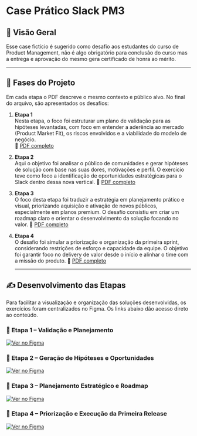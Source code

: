 # Case Prático Slack PM3

## 🧭 Visão Geral
Esse case fictício é sugerido como desafio aos estudantes do curso de Product Management, não é algo obrigatório para conclusão do curso mas a entrega e aprovação do mesmo gera certificado de honra ao mérito. 

---

## 🧩 Fases do Projeto

Em cada etapa o PDF descreve o mesmo contexto e público alvo. No final do arquivo, são apresentados os desafios:

1. **Etapa 1**  
Nesta etapa, o foco foi estruturar um plano de validação para as hipóteses levantadas, com foco em entender a aderência ao mercado (Product Market Fit), os riscos envolvidos e a viabilidade do modelo de negócio.  
   📄 [PDF completo](https://github.com/kelvin1muller/Case-Pratico-PM3/blob/main/pdfs/Case%20Slack_parte_1.pdf)
2. **Etapa 2**  
Aqui o objetivo foi analisar o público de comunidades e gerar hipóteses de solução com base nas suas dores, motivações e perfil. O exercício teve como foco a identificação de oportunidades estratégicas para o Slack dentro dessa nova vertical.
   📄 [PDF completo](https://github.com/kelvin1muller/Case-Pratico-PM3/blob/main/pdfs/Case%20Slack_parte_2.pdf)

3. **Etapa 3**  
O foco desta etapa foi traduzir a estratégia em planejamento prático e visual, priorizando aquisição e ativação de novos públicos, especialmente em planos premium. O desafio consistiu em criar um roadmap claro e orientar o desenvolvimento da solução focando no valor.
   📄 [PDF completo](https://github.com/kelvin1muller/Case-Pratico-PM3/blob/main/pdfs/Case%20Slack_parte_3.pdf)
 
4. **Etapa 4**  
O desafio foi simular a priorização e organização da primeira sprint, considerando restrições de esforço e capacidade da equipe. O objetivo foi garantir foco no delivery de valor desde o início e alinhar o time com a missão do produto.
   📄 [PDF completo](https://github.com/kelvin1muller/Case-Pratico-PM3/blob/main/pdfs/Case%20Slack_parte_4.pdf)

   ---

## ✍️ Desenvolvimento das Etapas

Para facilitar a visualização e organização das soluções desenvolvidas, os exercícios foram centralizados no Figma. Os links abaixo dão acesso direto ao conteúdo.

### 🔹 Etapa 1 – Validação e Planejamento
[![Ver no Figma](https://img.shields.io/badge/Ver%20no-Figma-blue?logo=figma&style=for-the-badge)](https://www.figma.com/design/yDbp7E9XhdniRV5L1bnFws/Case-Pr%C3%A1tico---Etapa-1?node-id=0-1&m=dev&t=7PzH93CUQ2LtC5mi-1)

### 🔹 Etapa 2 – Geração de Hipóteses e Oportunidades
[![Ver no Figma](https://img.shields.io/badge/Ver%20no-Figma-blue?logo=figma&style=for-the-badge)](https://www.figma.com/design/uxwycqveQfDbjVEGnOTOAP/Case-Pr%C3%A1tico---Etapa-2?node-id=0-1&m=dev&t=d3y14wUUZmcp2u7c-1)

### 🔹 Etapa 3 – Planejamento Estratégico e Roadmap
[![Ver no Figma](https://img.shields.io/badge/Ver%20no-Figma-blue?logo=figma&style=for-the-badge)](https://www.figma.com/design/DFIsGHS4Q4WEZQVdKU3PNh/Case-Pr%C3%A1tico---Etapa-3?m=dev&t=d3y14wUUZmcp2u7c-1)

### 🔹 Etapa 4 – Priorização e Execução da Primeira Release
[![Ver no Figma](https://img.shields.io/badge/Ver%20no-Figma-blue?logo=figma&style=for-the-badge)](https://www.figma.com/design/ZnIRuExNOo1U4i8WBCBoSg/Case-Pr%C3%A1tico---Etapa-4?node-id=13-4&m=dev&t=d3y14wUUZmcp2u7c-1)
